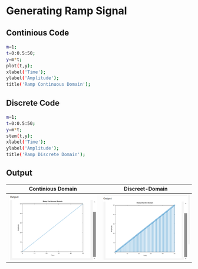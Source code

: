 
# Generating Ramp Signal

## Continious Code
```bash
m=1;
t=0:0.5:50;
y=m*t;
plot(t,y);
xlabel('Time');
ylabel('Amplitude');
title('Ramp Continuous Domain');

```
## Discrete Code
```bash
m=1;
t=0:0.5:50;
y=m*t;
stem(t,y);
xlabel('Time');
ylabel('Amplitude');
title('Ramp Discrete Domain');
```
## Output

| Continious Domain | Discreet-Domain |
|----------------------|---------------------|
| ![Continious Domain](../img/rampcont.png) | ![Discreet-Domain](../img/rampdisc.png) |